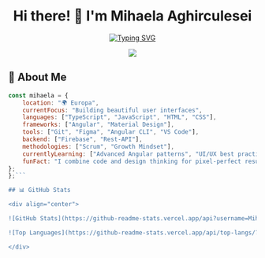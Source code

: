 <div align="center">

# Hi there! 👋 I'm Mihaela Aghirculesei

  <!-- Typing Animation -->
  [![Typing SVG](https://readme-typing-svg.herokuapp.com?font=Fira+Code&size=30&duration=3000&pause=1000&color=2196F3&center=true&vCenter=true&width=600&lines=Frontend+Developer+%F0%9F%92%BB;TypeScript+Developer+%F0%9F%92%99;Angular+Developer+%F0%9F%85%B0%EF%B8%8F;Code+Artist+%F0%9F%9A%80)](https://git.io/typing-svg)

  <!-- Dynamic Wave -->
  <img src="https://capsule-render.vercel.app/api?type=waving&color=gradient&customColorList=6,11,20&height=180&section=header&text=Welcome%20to%20my%20Digital%20Universe&fontSize=42&fontColor=fff&animation=twinkling&fontAlignY=32"/>

</div>

## 🌟 About Me
```javascript
const mihaela = {
    location: "🌍 Europa",
    currentFocus: "Building beautiful user interfaces",
    languages: ["TypeScript", "JavaScript", "HTML", "CSS"],
    frameworks: ["Angular", "Material Design"],
    tools: ["Git", "Figma", "Angular CLI", "VS Code"],
    backend: ["Firebase", "Rest-API"],
    methodologies: ["Scrum", "Growth Mindset"],
    currentlyLearning: ["Advanced Angular patterns", "UI/UX best practices"],
    funFact: "I combine code and design thinking for pixel-perfect results! ✨"
};
};```

## 📊 GitHub Stats

<div align="center">

![GitHub Stats](https://github-readme-stats.vercel.app/api?username=MihaelaAghirculesei&show_icons=true&theme=radical&include_all_commits=true&count_private=true&hide_border=true&bg_color=0d1117)

![Top Languages](https://github-readme-stats.vercel.app/api/top-langs/?username=MihaelaAghirculesei&layout=compact&langs_count=8&theme=radical&hide_border=true&bg_color=0d1117)

</div>

